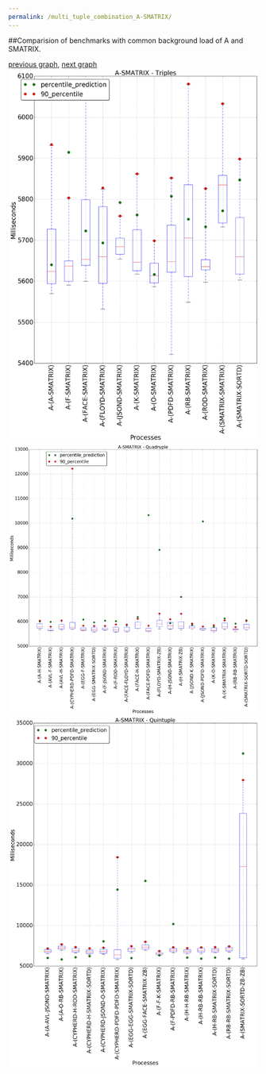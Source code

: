 ```yaml
---
permalink: /multi_tuple_combination_A-SMATRIX/
---
```


##Comparision of benchmarks with common background load of A and SMATRIX.

[previous graph](../multi_tuple_combination_A-ROD/), [next graph](../multi_tuple_combination_A-SORTD/)
![graph figure](./images/triple/A/A-SMATRIX_box.png)![graph figure](./images/quadruple/A/A-SMATRIX_box.png)![graph figure](./images/quintuple/A/A-SMATRIX_box.png)